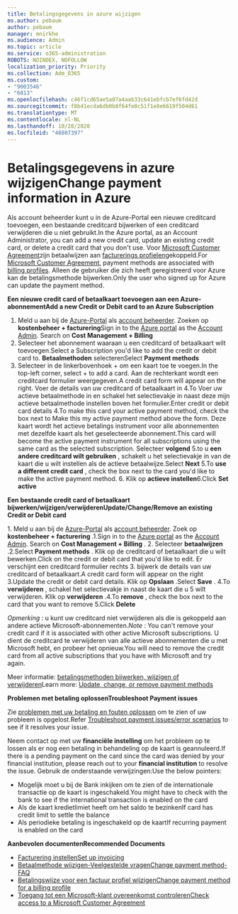```yaml
---
title: Betalingsgegevens in azure wijzigen
ms.author: pebaum
author: pebaum
manager: mnirkhe
ms.audience: Admin
ms.topic: article
ms.service: o365-administration
ROBOTS: NOINDEX, NOFOLLOW
localization_priority: Priority
ms.collection: Adm_O365
ms.custom:
- "9003546"
- "6813"
ms.openlocfilehash: c46f1cd65ae5a07a4aab33c641ebfcb7ef6fd42d
ms.sourcegitcommit: f8b41ecda6db0b8f64fe0c51f1e8e6619f504d61
ms.translationtype: MT
ms.contentlocale: nl-NL
ms.lasthandoff: 10/28/2020
ms.locfileid: "48807397"
---
```

# <a name="change-payment-information-in-azure"></a><span data-ttu-id="76c8a-102">Betalingsgegevens in azure wijzigen</span><span class="sxs-lookup"><span data-stu-id="76c8a-102">Change payment information in Azure</span></span>

<span data-ttu-id="76c8a-103">Als account beheerder kunt u in de Azure-Portal een nieuwe creditcard toevoegen, een bestaande creditcard bijwerken of een creditcard verwijderen die u niet gebruikt.</span><span class="sxs-lookup"><span data-stu-id="76c8a-103">In the Azure portal, as an Account Administrator, you can add a new credit card, update an existing credit card, or delete a credit card that you don't use.</span></span> <span data-ttu-id="76c8a-104">Voor [Microsoft Customer Agreement](https://docs.microsoft.com/azure/billing/billing-how-to-change-credit-card?WT.mc_id=Portal-Microsoft_Azure_Support#check-access-to-a-microsoft-customer-agreement)zijn betaalwijzen aan [facturerings profielen](https://docs.microsoft.com/azure/billing/billing-how-to-change-credit-card?WT.mc_id=Portal-Microsoft_Azure_Support#change-payment-method-for-a-billing-profile)gekoppeld.</span><span class="sxs-lookup"><span data-stu-id="76c8a-104">For [Microsoft Customer Agreement](https://docs.microsoft.com/azure/billing/billing-how-to-change-credit-card?WT.mc_id=Portal-Microsoft_Azure_Support#check-access-to-a-microsoft-customer-agreement), payment methods are associated with [billing profiles](https://docs.microsoft.com/azure/billing/billing-how-to-change-credit-card?WT.mc_id=Portal-Microsoft_Azure_Support#change-payment-method-for-a-billing-profile).</span></span> <span data-ttu-id="76c8a-105">Alleen de gebruiker die zich heeft geregistreerd voor Azure kan de betalingsmethode bijwerken.</span><span class="sxs-lookup"><span data-stu-id="76c8a-105">Only the user who signed up for Azure can update the payment method.</span></span>

<span data-ttu-id="76c8a-106">**Een nieuwe credit card of betaalkaart toevoegen aan een Azure-abonnement**</span><span class="sxs-lookup"><span data-stu-id="76c8a-106">**Add a new Credit or Debit card to an Azure Subscription**</span></span>

1. <span data-ttu-id="76c8a-107">Meld u aan bij de [Azure-Portal](https://portal.azure.com/) als [account beheerder](https://docs.microsoft.com/azure/billing/billing-subscription-transfer?WT.mc_id=Portal-Microsoft_Azure_Support#whoisaa). Zoeken op **kostenbeheer + facturering**</span><span class="sxs-lookup"><span data-stu-id="76c8a-107">Sign in to the [Azure portal](https://portal.azure.com/) as the [Account Admin](https://docs.microsoft.com/azure/billing/billing-subscription-transfer?WT.mc_id=Portal-Microsoft_Azure_Support#whoisaa). Search on **Cost Management + Billing**</span></span>
2. <span data-ttu-id="76c8a-108">Selecteer het abonnement waaraan u een creditcard of betaalkaart wilt toevoegen.</span><span class="sxs-lookup"><span data-stu-id="76c8a-108">Select a Subscription you'd like to add the credit or debit card to.</span></span> <span data-ttu-id="76c8a-109">**Betaalmethoden** selecteren</span><span class="sxs-lookup"><span data-stu-id="76c8a-109">Select **Payment methods**</span></span>
3. <span data-ttu-id="76c8a-110">Selecteer in de linkerbovenhoek + om een kaart toe te voegen.</span><span class="sxs-lookup"><span data-stu-id="76c8a-110">In the top-left corner, select + to add a card.</span></span> <span data-ttu-id="76c8a-111">Aan de rechterkant wordt een creditcard formulier weergegeven.</span><span class="sxs-lookup"><span data-stu-id="76c8a-111">A credit card form will appear on the right.</span></span> <span data-ttu-id="76c8a-112">Voer de details van uw creditcard of betaalkaart in 4.To Voer uw actieve betaalmethode in en schakel het selectievakje in naast deze mijn actieve betaalmethode instellen boven het formulier.</span><span class="sxs-lookup"><span data-stu-id="76c8a-112">Enter credit or debit card details 4.To make this card your active payment method, check the box next to Make this my active payment method above the form.</span></span> <span data-ttu-id="76c8a-113">Deze kaart wordt het actieve betalings instrument voor alle abonnementen met dezelfde kaart als het geselecteerde abonnement.</span><span class="sxs-lookup"><span data-stu-id="76c8a-113">This card will become the active payment instrument for all subscriptions using the same card as the selected subscription.</span></span> <span data-ttu-id="76c8a-114">Selecteer **volgend** 5.to u **een andere creditcard wilt gebruiken** , schakelt u het selectievakje in van de kaart die u wilt instellen als de actieve betaalwijze.</span><span class="sxs-lookup"><span data-stu-id="76c8a-114">Select **Next** 5.To **use a different credit card** , check the box next to the card you'd like to make the active payment method.</span></span>
<span data-ttu-id="76c8a-115">6. Klik op **actieve instellen**</span><span class="sxs-lookup"><span data-stu-id="76c8a-115">6.Click **Set active**</span></span>

<span data-ttu-id="76c8a-116">**Een bestaande credit card of betaalkaart bijwerken/wijzigen/verwijderen**</span><span class="sxs-lookup"><span data-stu-id="76c8a-116">**Update/Change/Remove an existing Credit or Debit card**</span></span>

<span data-ttu-id="76c8a-117">1. Meld u aan bij de [Azure-Portal](https://portal.azure.com/) als [account beheerder](https://docs.microsoft.com/azure/billing/billing-subscription-transfer?WT.mc_id=Portal-Microsoft_Azure_Support#whoisaa). Zoek op **kostenbeheer + facturering** .</span><span class="sxs-lookup"><span data-stu-id="76c8a-117">1.Sign in to the [Azure portal](https://portal.azure.com/) as the [Account Admin](https://docs.microsoft.com/azure/billing/billing-subscription-transfer?WT.mc_id=Portal-Microsoft_Azure_Support#whoisaa). Search on **Cost Management + Billing** .</span></span>
<span data-ttu-id="76c8a-118">2. Selecteer **betaalwijzen** .</span><span class="sxs-lookup"><span data-stu-id="76c8a-118">2.Select **Payment methods** .</span></span> <span data-ttu-id="76c8a-119">Klik op de creditcard of betaalkaart die u wilt bewerken.</span><span class="sxs-lookup"><span data-stu-id="76c8a-119">Click on the credit or debit card that you'd like to edit.</span></span> <span data-ttu-id="76c8a-120">Er verschijnt een creditcard formulier rechts 3. bijwerk de details van uw creditcard of betaalkaart.</span><span class="sxs-lookup"><span data-stu-id="76c8a-120">A credit card form will appear on the right 3.Update the credit or debit card details.</span></span> <span data-ttu-id="76c8a-121">Klik op **Opslaan** .</span><span class="sxs-lookup"><span data-stu-id="76c8a-121">Select **Save** .</span></span>
<span data-ttu-id="76c8a-122">4.To **verwijderen** , schakel het selectievakje in naast de kaart die u 5 wilt verwijderen. Klik op **verwijderen** .</span><span class="sxs-lookup"><span data-stu-id="76c8a-122">4.To **remove** , check the box next to the card that you want to remove 5.Click **Delete**</span></span>

<span data-ttu-id="76c8a-123">_Opmerking_ : u kunt uw creditcard niet verwijderen als die is gekoppeld aan andere actieve Microsoft-abonnementen.</span><span class="sxs-lookup"><span data-stu-id="76c8a-123">_Note_ : You can't remove your credit card if it is associated with other active Microsoft subscriptions.</span></span> <span data-ttu-id="76c8a-124">U dient de creditcard te verwijderen van alle actieve abonnementen die u met Microsoft hebt, en probeer het opnieuw.</span><span class="sxs-lookup"><span data-stu-id="76c8a-124">You will need to remove the credit card from all active subscriptions that you have with Microsoft and try again.</span></span>

<span data-ttu-id="76c8a-125">Meer informatie: [betalingsmethoden bijwerken, wijzigen of verwijderen](https://docs.microsoft.com/azure/billing/billing-how-to-change-credit-card?WT.mc_id=Portal-Microsoft_Azure_Support)</span><span class="sxs-lookup"><span data-stu-id="76c8a-125">Learn more: [Update, change, or remove payment methods](https://docs.microsoft.com/azure/billing/billing-how-to-change-credit-card?WT.mc_id=Portal-Microsoft_Azure_Support)</span></span>

<span data-ttu-id="76c8a-126">**Problemen met betaling oplossen**</span><span class="sxs-lookup"><span data-stu-id="76c8a-126">**Troubleshoot Payment issues**</span></span>

<span data-ttu-id="76c8a-127">Zie [problemen met uw betaling en fouten oplossen](https://support.microsoft.com/help/4505172/troubleshooting-payment-issues) om te zien of uw probleem is opgelost.</span><span class="sxs-lookup"><span data-stu-id="76c8a-127">Refer [Troubleshoot payment issues/error scenarios](https://support.microsoft.com/help/4505172/troubleshooting-payment-issues) to see if it resolves your issue.</span></span>

<span data-ttu-id="76c8a-128">Neem contact op met uw **financiële instelling** om het probleem op te lossen als er nog een betaling in behandeling op de kaart is geannuleerd.</span><span class="sxs-lookup"><span data-stu-id="76c8a-128">If there is a pending payment on the card since the card was denied by your financial institution, please reach out to your **financial institution** to resolve the issue.</span></span> <span data-ttu-id="76c8a-129">Gebruik de onderstaande verwijzingen:</span><span class="sxs-lookup"><span data-stu-id="76c8a-129">Use the below pointers:</span></span>

- <span data-ttu-id="76c8a-130">Mogelijk moet u bij de Bank inkijken om te zien of de internationale transactie op de kaart is ingeschakeld.</span><span class="sxs-lookup"><span data-stu-id="76c8a-130">You might have to check with the bank to see if the international transaction is enabled on the card</span></span>
- <span data-ttu-id="76c8a-131">Als de kaart kredietlimiet heeft om het saldo te bezinken</span><span class="sxs-lookup"><span data-stu-id="76c8a-131">If card has credit limit to settle the balance</span></span>
- <span data-ttu-id="76c8a-132">Als periodieke betaling is ingeschakeld op de kaart</span><span class="sxs-lookup"><span data-stu-id="76c8a-132">If recurring payment is enabled on the card</span></span>

<span data-ttu-id="76c8a-133">**Aanbevolen documenten**</span><span class="sxs-lookup"><span data-stu-id="76c8a-133">**Recommended Documents**</span></span>

- [<span data-ttu-id="76c8a-134">Facturering instellen</span><span class="sxs-lookup"><span data-stu-id="76c8a-134">Set up invoicing</span></span>](https://azure.microsoft.com/pricing/invoicing/)
- [<span data-ttu-id="76c8a-135">Betaalmethode wijzigen-Veelgestelde vragen</span><span class="sxs-lookup"><span data-stu-id="76c8a-135">Change payment method- FAQ</span></span>](https://docs.microsoft.com/azure/billing/billing-how-to-change-credit-card?WT.mc_id=Portal-Microsoft_Azure_Support#frequently-asked-questions)
- [<span data-ttu-id="76c8a-136">Betalingswijze voor een factuur profiel wijzigen</span><span class="sxs-lookup"><span data-stu-id="76c8a-136">Change payment method for a billing profile</span></span>](https://docs.microsoft.com/azure/billing/billing-how-to-change-credit-card?WT.mc_id=Portal-Microsoft_Azure_Support#change-payment-method-for-a-billing-profile)
- [<span data-ttu-id="76c8a-137">Toegang tot een Microsoft-klant overeenkomst controleren</span><span class="sxs-lookup"><span data-stu-id="76c8a-137">Check access to a Microsoft Customer Agreement</span></span>](https://docs.microsoft.com/azure/billing/billing-how-to-change-credit-card?WT.mc_id=Portal-Microsoft_Azure_Support#check-access-to-a-microsoft-customer-agreement)